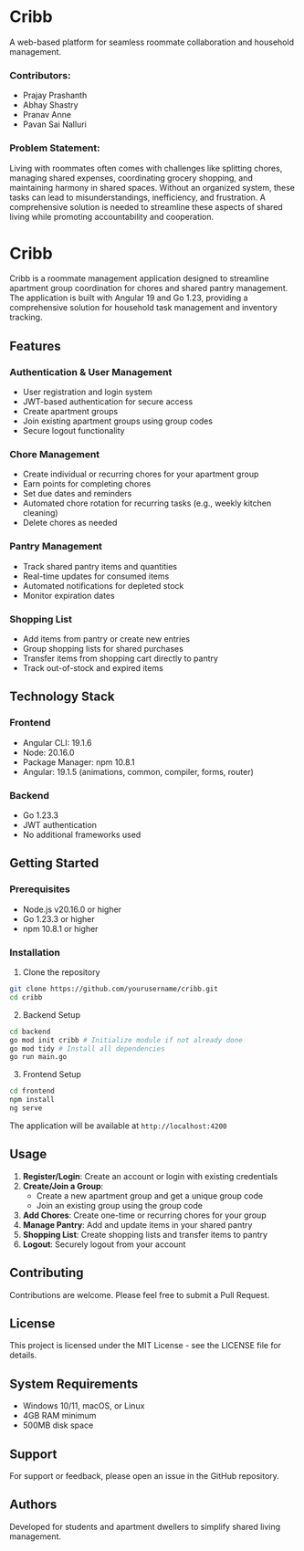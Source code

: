 # Cribb
A web-based platform for seamless roommate collaboration and household management.

### Contributors:
- Prajay Prashanth
- Abhay Shastry
- Pranav Anne
- Pavan Sai Nalluri

### Problem Statement:
Living with roommates often comes with challenges like splitting chores, managing shared expenses, coordinating grocery shopping, and maintaining harmony in shared spaces. Without an organized system, these tasks can lead to misunderstandings, inefficiency, and frustration. A comprehensive solution is needed to streamline these aspects of shared living while promoting accountability and cooperation.
# Cribb

Cribb is a roommate management application designed to streamline apartment group coordination for chores and shared pantry management. The application is built with Angular 19 and Go 1.23, providing a comprehensive solution for household task management and inventory tracking.

## Features

### Authentication & User Management
- User registration and login system
- JWT-based authentication for secure access
- Create apartment groups
- Join existing apartment groups using group codes
- Secure logout functionality

### Chore Management
- Create individual or recurring chores for your apartment group
- Earn points for completing chores
- Set due dates and reminders
- Automated chore rotation for recurring tasks (e.g., weekly kitchen cleaning)
- Delete chores as needed

### Pantry Management
- Track shared pantry items and quantities
- Real-time updates for consumed items
- Automated notifications for depleted stock
- Monitor expiration dates

### Shopping List
- Add items from pantry or create new entries
- Group shopping lists for shared purchases
- Transfer items from shopping cart directly to pantry
- Track out-of-stock and expired items

## Technology Stack

### Frontend
- Angular CLI: 19.1.6
- Node: 20.16.0
- Package Manager: npm 10.8.1
- Angular: 19.1.5 (animations, common, compiler, forms, router)

### Backend
- Go 1.23.3
- JWT authentication
- No additional frameworks used

## Getting Started

### Prerequisites
- Node.js v20.16.0 or higher
- Go 1.23.3 or higher
- npm 10.8.1 or higher

### Installation

1. Clone the repository
```bash
git clone https://github.com/yourusername/cribb.git
cd cribb
```

2. Backend Setup
```bash
cd backend
go mod init cribb # Initialize module if not already done
go mod tidy # Install all dependencies
go run main.go
```

3. Frontend Setup
```bash
cd frontend
npm install
ng serve
```

The application will be available at `http://localhost:4200`

## Usage

1. **Register/Login**: Create an account or login with existing credentials
2. **Create/Join a Group**: 
   - Create a new apartment group and get a unique group code
   - Join an existing group using the group code
3. **Add Chores**: Create one-time or recurring chores for your group
4. **Manage Pantry**: Add and update items in your shared pantry
5. **Shopping List**: Create shopping lists and transfer items to pantry
6. **Logout**: Securely logout from your account

## Contributing

Contributions are welcome. Please feel free to submit a Pull Request.

## License

This project is licensed under the MIT License - see the LICENSE file for details.

## System Requirements

- Windows 10/11, macOS, or Linux
- 4GB RAM minimum
- 500MB disk space

## Support

For support or feedback, please open an issue in the GitHub repository.

## Authors

Developed for students and apartment dwellers to simplify shared living management.

